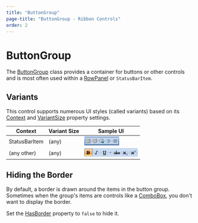 ```yaml
---
title: "ButtonGroup"
page-title: "ButtonGroup - Ribbon Controls"
order: 2
---
```

# ButtonGroup

The [ButtonGroup](xref:@ActiproUIRoot.Controls.Ribbon.Controls.ButtonGroup) class provides a container for buttons or other controls and is most often used within a [RowPanel](rowpanel.md) or `StatusBarItem`.

## Variants

This control supports numerous UI styles (called variants) based on its [Context](xref:@ActiproUIRoot.Controls.Ribbon.Controls.Primitives.ControlBase.Context) and [VariantSize](xref:@ActiproUIRoot.Controls.Ribbon.Controls.Primitives.ControlBase.VariantSize) property settings.

| Context | Variant Size | Sample UI |
|-----|-----|-----|
| StatusBarItem | (any) | ![Screenshot](../../images/buttongroup-status-bar-item-medium.gif) |
| (any other) | (any) | ![Screenshot](../../images/buttongroup-medium.gif) |

## Hiding the Border

By default, a border is drawn around the items in the button group.  Sometimes when the group's items are controls like a [ComboBox](../interactive/combobox.md), you don't want to display the border.

Set the [HasBorder](xref:@ActiproUIRoot.Controls.Ribbon.Controls.ButtonGroup.HasBorder) property to `false` to hide it.
